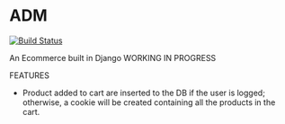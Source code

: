 # ADM
[![Build Status](https://travis-ci.com/paolobiondo/adm.svg?token=kzQX1BTGS9e5ppiEAnwq&branch=main)](https://travis-ci.com/paolobiondo/adm)

An Ecommerce built in Django
WORKING IN PROGRESS

FEATURES
- Product added to cart are inserted to the DB if the user is logged; otherwise, a cookie will be created containing all the products in the cart.
